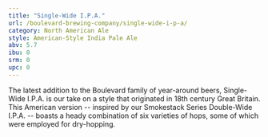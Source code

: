 ```yaml
---
title: "Single-Wide I.P.A."
url: /boulevard-brewing-company/single-wide-i-p-a/
category: North American Ale
style: American-Style India Pale Ale
abv: 5.7
ibu: 0
srm: 0
upc: 0
---
```

The latest addition to the Boulevard family of year-around beers, Single-Wide I.P.A. is our take on a style that originated in 18th century Great Britain. This American version -- inspired by our Smokestack Series Double-Wide I.P.A. -- boasts a heady combination of six varieties of hops, some of which were employed for dry-hopping.

